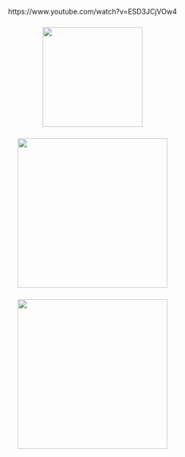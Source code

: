 <p align="center">https://www.youtube.com/watch?v=ESD3JCjVOw4</p>

###

<div align="center">
  <img height="200" src="https://cdn.discordapp.com/attachments/1040759899359039519/1314325317137207356/tumblr_p70vg8NgYA1u59bv3o1_500.gif?ex=67535c56&is=67520ad6&hm=9bb153c24bfd292588d3c42f366109badc10dd264ec5fd27dbd703c308b817bc&"  />
</div>

###

<div align="center">
  <img height="300" src="https://cdn.discordapp.com/attachments/1306128816929767454/1311626307121053737/e9l3kl2s9uyc1.jpeg?ex=6752c530&is=675173b0&hm=1e62adea9d2f72cf1769b814874662f630fba56cb7dbcd9e15bfdd4ce4d027cd&"  />
</div>

###

<div align="center">
  <img height="300" src="https://cdn.discordapp.com/attachments/1040759899359039519/1314324655082836158/eb883aabbc0fb1f981060d8c86dd4afe.gif?ex=67535bb8&is=67520a38&hm=a2f70b33223cc31430a4a6fc3a731b19b76e4193d16a8ce64c28091824f72d6b&"  />
</div>

###

